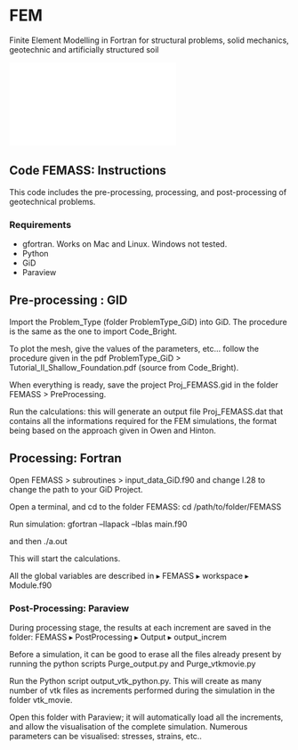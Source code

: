 # FEM
Finite Element Modelling in Fortran for structural problems, solid mechanics, geotechnic and artificially structured soil


![FEM](figures/PostProcessing-FieldDisp2-eps-converted-to.pdf)

## Code FEMASS: Instructions
This code includes the pre-processing, processing, and post-processing of geotechnical problems.

### Requirements

- gfortran. Works on Mac and Linux. Windows not tested.
- Python
- GiD
- Paraview


## Pre-processing : GID

Import the Problem_Type (folder ProblemType_GiD) into GiD. The procedure is the same as the one to import Code_Bright.

To plot the mesh, give the values of the parameters, etc… follow the procedure given in the pdf ProblemType_GiD > Tutorial_II_Shallow_Foundation.pdf (source from Code_Bright).

When everything is ready, save the project  Proj_FEMASS.gid in the folder FEMASS > PreProcessing.

Run the calculations: this will generate an output file Proj_FEMASS.dat that contains all the informations required for the FEM simulations, the format being based on the approach given in Owen and Hinton.

## Processing: Fortran

Open FEMASS > subroutines > input_data_GiD.f90 and change l.28 to change the path to your GiD Project.

Open a terminal, and cd to the folder FEMASS:
cd /path/to/folder/FEMASS

Run simulation:
gfortran –llapack –lblas main.f90

and then
./a.out

This will start the calculations.

All the global variables are described in ▸ FEMASS ▸ workspace ▸ Module.f90

### Post-Processing: Paraview

During processing stage, the results at each increment are saved in the folder:
FEMASS ▸ PostProcessing ▸ Output ▸ output_increm

Before a simulation, it can be good to erase all the files already present by running the python scripts Purge_output.py and Purge_vtkmovie.py

Run the Python script output_vtk_python.py.
This will create as many number of vtk files as increments performed during the simulation in the folder vtk_movie.

Open this folder with Paraview; it will automatically load all the increments, and allow the visualisation of the complete simulation.
Numerous parameters can be visualised: stresses, strains, etc..





